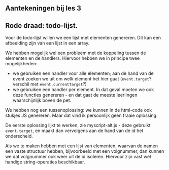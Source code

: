 ## Aantekeningen bij les 3

## Rode draad: todo-lijst.

Voor de todo-lijst willen we een lijst met elementen genereren. Dit kan een afbeelding zijn van een lijst in een array.

We hebben mogelijk wel een probleem met de koppeling tussen de elementen en de handlers. Hiervoor hebben we in principe twee mogelijkheden:

* we gebruiken een handler voor alle elementen; aan de hand van de event zoeken we uit om welk element het hier gaat (`event.target`? verschil met `event.currentTarget`?)
* we gebruiken een handler per element. In dat geval moeten we ook deze functies genereren - en dat gaat de meeste leerlingen waarschijnlijk boven de pet.

We hebben nog een tussenoplossing: we kunnen in de html-code ook stukjes JS genereren. Maar dat vind ik persoonlijk geen fraaie oplossing.

De eerste oplossing lijkt te werken, zie myscript-alt.js - deze gebruikt `event.target`, en maakt dan vervolgens aan de hand van de id het onderscheid.

Als we te maken hebben met een lijst van elementen, waarvan de namen een vaste structuur hebben, bijvoorbeeld met een volgnummer, dan kunnen we dat volgnummer ook weer uit de id isoleren. Hiervoor zijn vast wel handige string-operaties beschikbaar.

